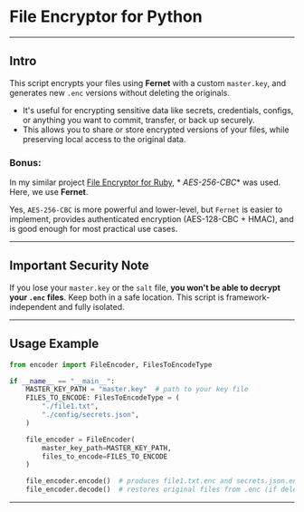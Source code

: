# File Encryptor for Python

---

## Intro

This script encrypts your files using **Fernet** with a custom `master.key`, and generates new `.enc` versions without
deleting the originals.

* It's useful for encrypting sensitive data like secrets, credentials, configs, or anything you want to commit,
  transfer, or back up securely.
* This allows you to share or store encrypted versions of your files, while preserving local access to the original
  data.

### Bonus:

In my similar project [File Encryptor for Ruby](https://github.com/Armen-Jean-Andreasian/File-Encryptor-for-Ruby), *
*AES-256-CBC** was used. Here, we use **Fernet**.

Yes, `AES-256-CBC` is more powerful and lower-level, but `Fernet` is easier to implement, provides authenticated
encryption (AES-128-CBC + HMAC), and is good enough for most practical use cases.

---

## Important Security Note

If you lose your `master.key` or the `salt` file, **you won't be able to decrypt your `.enc` files**.
Keep both in a safe location. This script is framework-independent and fully isolated.

---

## Usage Example

```python
from encoder import FileEncoder, FilesToEncodeType

if __name__ == "__main__":
    MASTER_KEY_PATH = "master.key"  # path to your key file
    FILES_TO_ENCODE: FilesToEncodeType = (
        "./file1.txt",
        "./config/secrets.json",
    )

    file_encoder = FileEncoder(
        master_key_path=MASTER_KEY_PATH,
        files_to_encode=FILES_TO_ENCODE
    )

    file_encoder.encode()  # produces file1.txt.enc and secrets.json.enc
    file_encoder.decode()  # restores original files from .enc (if deleted)
```

---
